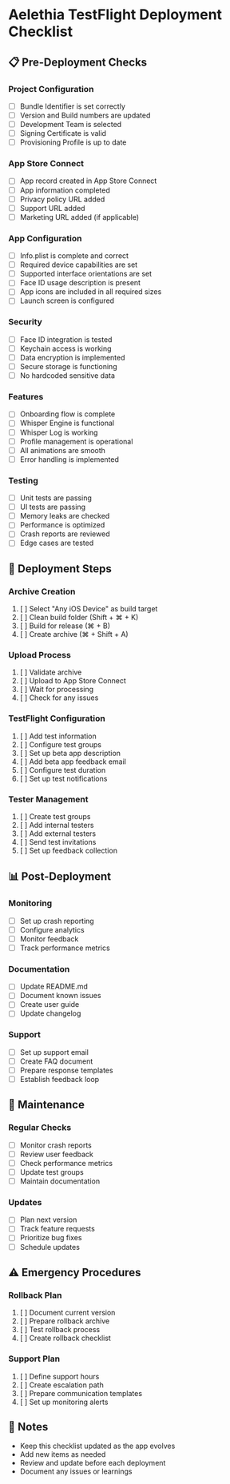 # Aelethia TestFlight Deployment Checklist

## 📋 Pre-Deployment Checks

### Project Configuration
- [ ] Bundle Identifier is set correctly
- [ ] Version and Build numbers are updated
- [ ] Development Team is selected
- [ ] Signing Certificate is valid
- [ ] Provisioning Profile is up to date

### App Store Connect
- [ ] App record created in App Store Connect
- [ ] App information completed
- [ ] Privacy policy URL added
- [ ] Support URL added
- [ ] Marketing URL added (if applicable)

### App Configuration
- [ ] Info.plist is complete and correct
- [ ] Required device capabilities are set
- [ ] Supported interface orientations are set
- [ ] Face ID usage description is present
- [ ] App icons are included in all required sizes
- [ ] Launch screen is configured

### Security
- [ ] Face ID integration is tested
- [ ] Keychain access is working
- [ ] Data encryption is implemented
- [ ] Secure storage is functioning
- [ ] No hardcoded sensitive data

### Features
- [ ] Onboarding flow is complete
- [ ] Whisper Engine is functional
- [ ] Whisper Log is working
- [ ] Profile management is operational
- [ ] All animations are smooth
- [ ] Error handling is implemented

### Testing
- [ ] Unit tests are passing
- [ ] UI tests are passing
- [ ] Memory leaks are checked
- [ ] Performance is optimized
- [ ] Crash reports are reviewed
- [ ] Edge cases are tested

## 🚀 Deployment Steps

### Archive Creation
1. [ ] Select "Any iOS Device" as build target
2. [ ] Clean build folder (Shift + ⌘ + K)
3. [ ] Build for release (⌘ + B)
4. [ ] Create archive (⌘ + Shift + A)

### Upload Process
1. [ ] Validate archive
2. [ ] Upload to App Store Connect
3. [ ] Wait for processing
4. [ ] Check for any issues

### TestFlight Configuration
1. [ ] Add test information
2. [ ] Configure test groups
3. [ ] Set up beta app description
4. [ ] Add beta app feedback email
5. [ ] Configure test duration
6. [ ] Set up test notifications

### Tester Management
1. [ ] Create test groups
2. [ ] Add internal testers
3. [ ] Add external testers
4. [ ] Send test invitations
5. [ ] Set up feedback collection

## 📊 Post-Deployment

### Monitoring
- [ ] Set up crash reporting
- [ ] Configure analytics
- [ ] Monitor feedback
- [ ] Track performance metrics

### Documentation
- [ ] Update README.md
- [ ] Document known issues
- [ ] Create user guide
- [ ] Update changelog

### Support
- [ ] Set up support email
- [ ] Create FAQ document
- [ ] Prepare response templates
- [ ] Establish feedback loop

## 🔄 Maintenance

### Regular Checks
- [ ] Monitor crash reports
- [ ] Review user feedback
- [ ] Check performance metrics
- [ ] Update test groups
- [ ] Maintain documentation

### Updates
- [ ] Plan next version
- [ ] Track feature requests
- [ ] Prioritize bug fixes
- [ ] Schedule updates

## ⚠️ Emergency Procedures

### Rollback Plan
1. [ ] Document current version
2. [ ] Prepare rollback archive
3. [ ] Test rollback process
4. [ ] Create rollback checklist

### Support Plan
1. [ ] Define support hours
2. [ ] Create escalation path
3. [ ] Prepare communication templates
4. [ ] Set up monitoring alerts

## 📝 Notes

- Keep this checklist updated as the app evolves
- Add new items as needed
- Review and update before each deployment
- Document any issues or learnings 